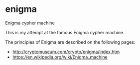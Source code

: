 # enigma

Enigma cypher machine

This is my attempt at the famous Enigma cypher machine.

The principles of Enigma are described on the following pages: 
* http://cryptomuseum.com/crypto/enigma/index.htm
* https://en.wikipedia.org/wiki/Enigma_machine

